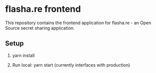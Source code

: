 # flasha.re frontend

This repository contains the frontend application for flasha.re - an Open Source secret sharing application.

## Setup

1. yarn install

2. Run local: yarn start (currently interfaces with production)
